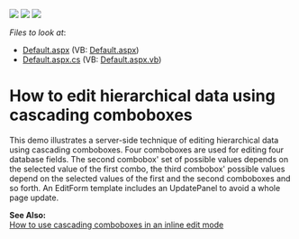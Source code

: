 <!-- default badges list -->
![](https://img.shields.io/endpoint?url=https://codecentral.devexpress.com/api/v1/VersionRange/128531588/13.1.4%2B)
[![](https://img.shields.io/badge/Open_in_DevExpress_Support_Center-FF7200?style=flat-square&logo=DevExpress&logoColor=white)](https://supportcenter.devexpress.com/ticket/details/E1346)
[![](https://img.shields.io/badge/📖_How_to_use_DevExpress_Examples-e9f6fc?style=flat-square)](https://docs.devexpress.com/GeneralInformation/403183)
<!-- default badges end -->
<!-- default file list -->
*Files to look at*:

* [Default.aspx](./CS/MultiCombo/Default.aspx) (VB: [Default.aspx](./VB/MultiCombo/Default.aspx))
* [Default.aspx.cs](./CS/MultiCombo/Default.aspx.cs) (VB: [Default.aspx.vb](./VB/MultiCombo/Default.aspx.vb))
<!-- default file list end -->
# How to edit hierarchical data using cascading comboboxes


<p>This demo illustrates a server-side technique of editing hierarchical data using cascading comboboxes. Four comboboxes are used for editing four database fields. The second combobox' set of possible values depends on the selected value of the first combo, the third combobox' possible values depend on the selected values of the first and the second comboboxes and so forth. An EditForm template includes an UpdatePanel to avoid a whole page update.</p><p><strong>See Also:</strong><br />
<a href="https://www.devexpress.com/Support/Center/p/E1358">How to use cascading comboboxes in an inline edit mode</a></p>

<br/>


